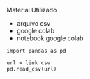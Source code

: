 Material Utilizado
- arquivo csv
- google colab
- notebook google colab

```
import pandas as pd

url = link csv
pd.read_csv(url)
```
